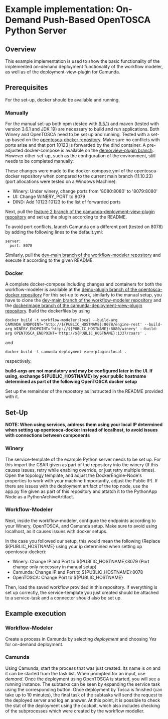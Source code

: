 # Example implementation: On-Demand Push-Based OpenTOSCA Python Server

## Overview

This example implementation is used to show the basic functionality of the implemented on-demand deployment functionality of the workflow modeler, as well as of the deployment-view-plugin for Camunda.

## Prerequisites
For the set-up, docker should be available and running.

### Manually

For the manual set-up both npm (tested with [9.5.1](https://www.npmjs.com/package/npm/v/9.5.1)) and maven (tested with version 3.6.1 and JDK 19) are necessary to build and run applications.
Both Winery and OpenTOSCA need to be set up and running. Tested with a set-up based on the [opentosca-docker repository](https://github.com/OpenTOSCA/opentosca-docker).
Make sure no conflicts with ports arise and that port 10123 is forwarded by the dind container. A pre-adjusted docker-compose is available on the [demo/view-plugin branch](https://github.com/OpenTOSCA/opentosca-docker/tree/demo/view-plugin). However other set-up, such as the configuration of the environment, still needs to be completed manually.

These changes were made to the docker-compose.yml of the opentosca-docker repository when compared to the current main branch (11.10.23) (port allocations were tested on a Windows Machine):
  * Winery: Under winery, change ports from '8080:8080' to '8079:8080'
  * UI: Change WINERY_PORT to 8079
  * DIND: Add 10123:10123 to the list of forwarded ports

Next, pull the [feature 2 branch of the camunda-deployment-view-plugin repository](https://github.com/SeQuenC-Consortium/camunda-deployment-view-plugin/tree/feature/2-visualize-deployment-model) and set up the plugin according to the README.

To avoid port conflicts, launch Camunda on a different port (tested on 8078) by adding the following lines to the default.yml:

```
server:
  port: 8078
```

Similarly, pull the [dev-main branch of the workflow-modeler repository](https://github.com/SeQuenC-Consortium/workflow-modeler/tree/dev-main) and execute it according to the given README. 

### Docker

A complete docker-compose including changes and containers for both the workflow-modeler is available at the [demo-plugin branch of the opentosca-docker repository](https://github.com/OpenTOSCA/opentosca-docker/tree/demo/view-plugin)
For this set-up to work, similarly to the manual setup, you have to clone the [dev-main branch of the workflow-modeler repository](https://github.com/SeQuenC-Consortium/workflow-modeler/tree/dev-main) and the [dockerimage branch of the camunda-deployment-view-plugin repository](https://github.com/SeQuenC-Consortium/camunda-deployment-view-plugin/tree/5-dockerimage). Build the dockerfiles by using

```
docker build -t workflow-modeler:local --build-arg CAMUNDA_ENDPOINT='http://${PUBLIC_HOSTNAME}:8078/engine-rest' --build-arg WINERY_ENDPOINT='http://${PUBLIC_HOSTNAME}:8080/winery' --build-arg OPENTOSCA_ENDPOINT='http://${PUBLIC_HOSTNAME}:1337/csars' .
```
and 
```
docker build -t camunda-deployment-view-plugin:local .
```
respectively.

**build-args are not mandatory and may be configured later in the UI. If using, exchange ${PUBLIC_HOSTNAME} by your public hostname determined as part of the following OpenTOSCA docker setup**

Set up the remainder of the repostory as instructed in the README provided with it.

## Set-Up
**NOTE: When using services, address them using your local IP determined when setting up opentosca-docker instead of localhost, to avoid issues with connections between components**

### Winery
The service-template of the example Python server needs to be set up. For this import the CSAR given as part of the repository into the winery (If this causes issues, retry while enabling override, or just retry multiple times). Open the topology template, and adjust the DockerEngine-Node's properties to work with your machine (Importantly, adjust the Public IP). If there are issues with the deployment artifact of the top node, use the app.py file given as part of this repository and attatch it to the PythonApp Node as a PythonArchiveArtifact.

### Workflow-Modeler
Next, inside the workflow-modeler, configure the endpoints according to your Winery, OpenTOSCA, and Camunda setup. Make sure to avoid using localhost, as it causes issues with docker setups.

In the case you followed our setup, this would mean the following (Replace ${PUBLIC_HOSTNAME} using your ip determined when setting up opentosca-docker):

  * Winery: Change IP and Port to ${PUBLIC_HOSTNAME}:8079 (Port change only necessary in  manual setup)
  * Camunda: Change IP and Port to ${PUBLIC_HOSTNAME}:8078
  * OpenTOSCA: Change Port to ${PUBLIC_HOSTNAME}

Then, load the saved workflow provided in this repository. If everything is set up correctly, the service-template you just created should be attached to a service-task and a connector should also be set up.

## Example execution

### Workflow-Modeler

Create a process in Camunda by selecting *deployment* and choosing *Yes* for on-demand deployment.

### Camunda

Using Camunda, start the process that was just created. Its name is *on* and it can be started from the task list. When prompted for an input, use *demand*. Once the deployment using OpenTOSCA is started, you will see a running instance. The subtasks can be seen by expanding the service task using the corresponding button. Once deployment by Tosca is finished (can take up to 10 minutes), the final task of the subtasks will send the request to the deployed server and log an answer. At this point, it is possible to check the stat of the deployment using the cockpit, which also includes checking of the subprocesses which were created by the workflow modeller.
